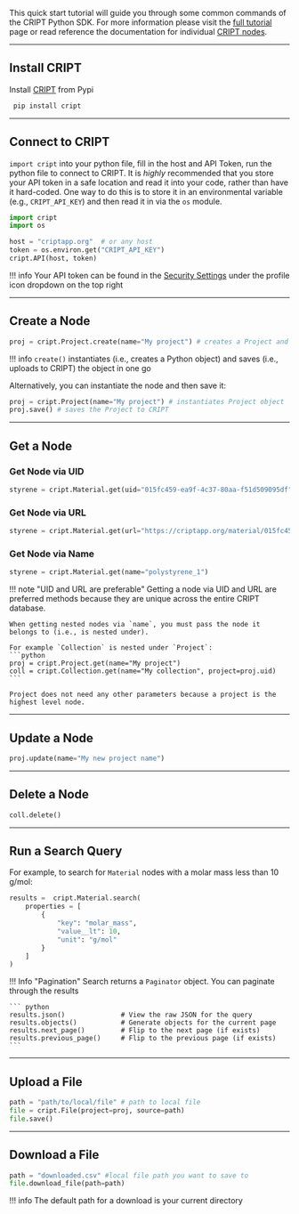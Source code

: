 This quick start tutorial will guide you through some common commands of the CRIPT Python SDK. For more information please visit the [full tutorial](../tutorials/full_tutorial/) page or read reference the documentation for individual [CRIPT nodes](../nodes/all/).

---

## Install CRIPT
Install <a href="https://pypi.org/project/cript/" target="_blank">CRIPT</a> from Pypi
   ```bash
    pip install cript
   ```
---

## Connect to CRIPT

`import cript` into your python file, fill in the host and API Token, run the python file to connect to CRIPT. It is *highly* recommended that you store your API token in a safe location and read it into your code, rather than have it hard-coded. One way to do this is to store
it in an environmental variable (e.g., `CRIPT_API_KEY`) and then read it in via the `os` module.

``` py
import cript
import os

host = "criptapp.org"  # or any host
token = os.environ.get("CRIPT_API_KEY")
cript.API(host, token)
```

!!! info
    Your API token can be found in the <a href="https://criptapp.org/security/" target="_blank">Security Settings</a> under the profile icon dropdown on the top right

---

## Create a Node

``` python
proj = cript.Project.create(name="My project") # creates a Project and saves it to CRIPT
```

!!! info
    `create()` instantiates (i.e., creates a Python object) and saves (i.e., uploads to CRIPT) the object in one go

Alternatively, you can instantiate the node and then save it:

``` python
proj = cript.Project(name="My project") # instantiates Project object
proj.save() # saves the Project to CRIPT 
```

---
## Get a Node

### Get Node via UID
```python
styrene = cript.Material.get(uid="015fc459-ea9f-4c37-80aa-f51d509095df")
```

### Get Node via URL
```python
styrene = cript.Material.get(url="https://criptapp.org/material/015fc459-ea9f-4c37-80aa-f51d509095df/")
```

### Get Node via Name
```python
styrene = cript.Material.get(name="polystyrene_1")
```

!!! note "UID and URL are preferable"
    Getting a node via UID and URL are preferred methods because they are unique across the entire CRIPT database. 

    When getting nested nodes via `name`, you must pass the node it belongs to (i.e., is nested under).

    For example `Collection` is nested under `Project`:
    ```python
    proj = cript.Project.get(name="My project")
    coll = cript.Collection.get(name="My collection", project=proj.uid)
    ```

    Project does not need any other parameters because a project is the highest level node.

---

## Update a Node

```python
proj.update(name="My new project name")
```

---

## Delete a Node

``` py
coll.delete()
```

---

## Run a Search Query

For example, to search for `Material` nodes with a molar mass less than 10 g/mol:

``` py
results =  cript.Material.search(
    properties = [
        {
            "key": "molar_mass",
            "value__lt": 10,
            "unit": "g/mol"
        }
    ]
)
```

!!! Info "Pagination"
    Search returns a `Paginator` object. You can paginate through the results

    ``` python
    results.json()              # View the raw JSON for the query
    results.objects()           # Generate objects for the current page
    results.next_page()         # Flip to the next page (if exists)
    results.previous_page()     # Flip to the previous page (if exists)
    ```

---

## Upload a File

``` python
path = "path/to/local/file" # path to local file
file = cript.File(project=proj, source=path) 
file.save()
```

---

## Download a File

``` python
path = "downloaded.csv" #local file path you want to save to
file.download_file(path=path)
```

!!! info 
    The default path for a download is your current directory
